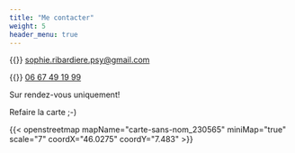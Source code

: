 ```yaml
---
title: "Me contacter"
weight: 5
header_menu: true
---
```


{{<icon class="fa fa-envelope">}}&nbsp;[sophie.ribardiere.psy@gmail.com](mailto:sophie.ribardiere.psy@gmail.com)

{{<icon class="fa fa-phone">}}&nbsp;[06 67 49 19 99](tel:+33667491999)



Sur rendez-vous uniquement!


Refaire la carte ;-)

{{< openstreetmap mapName="carte-sans-nom_230565" miniMap="true" scale="7" coordX="46.0275" coordY="7.483" >}}
